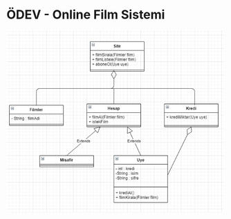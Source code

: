 # ÖDEV - Online Film Sistemi
![resim](https://github.com/ibrahimbas8/OOP_UML_Java_Backend/blob/main/homeworkOnlineFilmSistemi.png)
